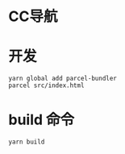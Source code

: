 # CC导航
# 开发

```
yarn global add parcel-bundler
parcel src/index.html

```

# build 命令

```
yarn build
```

